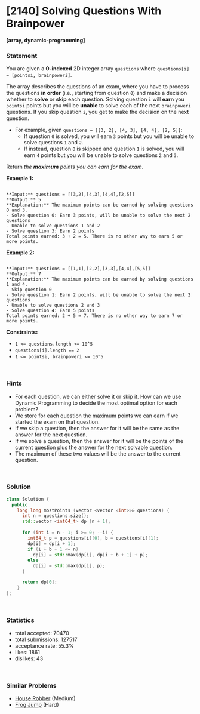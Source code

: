 # [2140] Solving Questions With Brainpower

**[array, dynamic-programming]**

### Statement

You are given a **0-indexed** 2D integer array `questions` where `questions[i] = [pointsi, brainpoweri]`.

The array describes the questions of an exam, where you have to process the questions **in order** (i.e., starting from question `0`) and make a decision whether to **solve** or **skip** each question. Solving question `i` will **earn** you `pointsi` points but you will be **unable** to solve each of the next `brainpoweri` questions. If you skip question `i`, you get to make the decision on the next question.

* For example, given `questions = [[3, 2], [4, 3], [4, 4], [2, 5]]`:
	+ If question `0` is solved, you will earn `3` points but you will be unable to solve questions `1` and `2`.
	+ If instead, question `0` is skipped and question `1` is solved, you will earn `4` points but you will be unable to solve questions `2` and `3`.



Return *the **maximum** points you can earn for the exam*.


**Example 1:**

```

**Input:** questions = [[3,2],[4,3],[4,4],[2,5]]
**Output:** 5
**Explanation:** The maximum points can be earned by solving questions 0 and 3.
- Solve question 0: Earn 3 points, will be unable to solve the next 2 questions
- Unable to solve questions 1 and 2
- Solve question 3: Earn 2 points
Total points earned: 3 + 2 = 5. There is no other way to earn 5 or more points.

```

**Example 2:**

```

**Input:** questions = [[1,1],[2,2],[3,3],[4,4],[5,5]]
**Output:** 7
**Explanation:** The maximum points can be earned by solving questions 1 and 4.
- Skip question 0
- Solve question 1: Earn 2 points, will be unable to solve the next 2 questions
- Unable to solve questions 2 and 3
- Solve question 4: Earn 5 points
Total points earned: 2 + 5 = 7. There is no other way to earn 7 or more points.

```

**Constraints:**
* `1 <= questions.length <= 10^5`
* `questions[i].length == 2`
* `1 <= pointsi, brainpoweri <= 10^5`


<br />

### Hints

- For each question, we can either solve it or skip it. How can we use Dynamic Programming to decide the most optimal option for each problem?
- We store for each question the maximum points we can earn if we started the exam on that question.
- If we skip a question, then the answer for it will be the same as the answer for the next question.
- If we solve a question, then the answer for it will be the points of the current question plus the answer for the next solvable question.
- The maximum of these two values will be the answer to the current question.

<br />

### Solution

```cpp
class Solution {
  public:
    long long mostPoints (vector <vector <int>>& questions) {
      int n = questions.size();
      std::vector <int64_t> dp (n + 1);
      
      for (int i = n - 1; i >= 0; --i) {
        int64_t p = questions[i][0], b = questions[i][1];
        dp[i] = dp[i + 1];
        if (i + b + 1 <= n)
          dp[i] = std::max(dp[i], dp[i + b + 1] + p);
        else
          dp[i] = std::max(dp[i], p);
      }

      return dp[0];
    }
};
```

<br />

### Statistics

- total accepted: 70470
- total submissions: 127517
- acceptance rate: 55.3%
- likes: 1861
- dislikes: 43

<br />

### Similar Problems

- [House Robber](https://leetcode.com/problems/house-robber) (Medium)
- [Frog Jump](https://leetcode.com/problems/frog-jump) (Hard)
